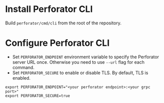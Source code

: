 # Install Perforator CLI

Build `perforator/cmd/cli` from the root of the repository.

# Configure Perforator CLI

* Set `PERFORATOR_ENDPOINT` environment variable to specify the Perforator server URL once. Otherwise you need to use `--url` flag for each command.
* Set `PERFORATOR_SECURE` to enable or disable TLS. By default, TLS is enabled.


```console
export PERFORATOR_ENDPOINT="<your perforator endpoint>:<your grpc port>"
export PERFORATOR_SECURE=true
```

